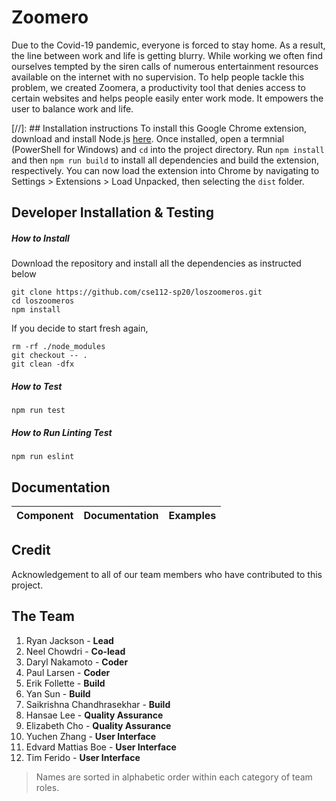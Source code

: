 # Zoomero
Due to the Covid-19 pandemic, everyone is forced to stay home. As a result, the line between work and life is getting blurry. While working we often find ourselves tempted by the siren calls of numerous entertainment resources available on the internet with no supervision. 
To help people tackle this problem, we created Zoomera, a productivity tool that denies access to certain websites and helps people easily enter work mode. It empowers the user to balance work and life.

[//]: ## Installation instructions
To install this Google Chrome extension, download and install Node.js [here](https://nodejs.org/en/). Once installed, open a termnial (PowerShell for Windows) and `cd` into the project directory. Run `npm install` and then `npm run build` to install all dependencies and build the extension, respectively. You can now load the extension into Chrome by navigating to Settings > Extensions > Load Unpacked, then selecting the `dist` folder.

## Developer Installation & Testing

##### How to Install
Download the repository and install all the dependencies as instructed below 
```
git clone https://github.com/cse112-sp20/loszoomeros.git
cd loszoomeros
npm install
```
If you decide to start fresh again,
```
rm -rf ./node_modules
git checkout -- .
git clean -dfx
```

##### How to Test
```
npm run test
```

##### How to Run Linting Test
```
npm run eslint
```

## Documentation
| Component | Documentation | Examples |
|:--------------|:------------------|:----------------|

## Credit

Acknowledgement to all of our team members who have contributed to this project.

## The Team
1. Ryan Jackson - **Lead**
2. Neel Chowdri - **Co-lead**
3. Daryl Nakamoto - **Coder**
4. Paul Larsen - **Coder**
5. Erik Follette - **Build**
6. Yan Sun - **Build**
7. Saikrishna Chandhrasekhar - **Build**
8. Hansae Lee - **Quality Assurance**
9. Elizabeth Cho - **Quality Assurance**
10. Yuchen Zhang - **User Interface**
11. Edvard Mattias Boe - **User Interface**
12. Tim Ferido - **User Interface**



> Names are sorted in alphabetic order within each category of team roles.


